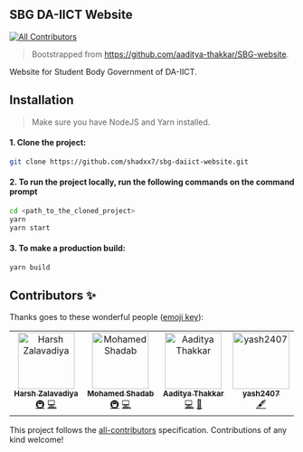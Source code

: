 ## SBG DA-IICT Website
[![All Contributors](https://img.shields.io/badge/all_contributors-4-orange.svg?style=flat-square)](#contributors)

> Bootstrapped from https://github.com/aaditya-thakkar/SBG-website.

Website for Student Body Government of DA-IICT.

## Installation

> Make sure you have NodeJS and Yarn installed.

#### 1. Clone the project:

```bash
git clone https://github.com/shadxx7/sbg-daiict-website.git
```

#### 2. To run the project locally, run the following commands on the command prompt

```bash
cd <path_to_the_cloned_project>
yarn
yarn start
```

#### 3. To make a production build:

```bash
yarn build
```

## Contributors ✨

Thanks goes to these wonderful people ([emoji key](https://allcontributors.org/docs/en/emoji-key)):

<!-- ALL-CONTRIBUTORS-LIST:START - Do not remove or modify this section -->
<!-- prettier-ignore -->
<table>
  <tr>
    <td align="center"><a href="https://foobars.in"><img src="https://avatars3.githubusercontent.com/u/5774849?v=4" width="100px;" alt="Harsh Zalavadiya"/><br /><sub><b>Harsh Zalavadiya</b></sub></a><br /><a href="#infra-harshzalavadiya" title="Infrastructure (Hosting, Build-Tools, etc)">🚇</a> <a href="https://github.com/ossdaiict/sbg-daiict-website/commits?author=harshzalavadiya" title="Code">💻</a></td>
    <td align="center"><a href="https://shadxx7.github.io"><img src="https://avatars1.githubusercontent.com/u/22408263?v=4" width="100px;" alt="Mohamed Shadab"/><br /><sub><b>Mohamed Shadab</b></sub></a><br /><a href="#infra-shadxx7" title="Infrastructure (Hosting, Build-Tools, etc)">🚇</a> <a href="https://github.com/ossdaiict/sbg-daiict-website/commits?author=shadxx7" title="Code">💻</a></td>
    <td align="center"><a href="http://www.aadityathakkar.website"><img src="https://avatars2.githubusercontent.com/u/11131382?v=4" width="100px;" alt="Aaditya Thakkar"/><br /><sub><b>Aaditya Thakkar</b></sub></a><br /><a href="https://github.com/ossdaiict/sbg-daiict-website/commits?author=aaditya-thakkar" title="Code">💻</a> <a href="#design-aaditya-thakkar" title="Design">🎨</a></td>
    <td align="center"><a href="https://github.com/yash2407"><img src="https://avatars3.githubusercontent.com/u/40687220?v=4" width="100px;" alt="yash2407"/><br /><sub><b>yash2407</b></sub></a><br /><a href="#content-yash2407" title="Content">🖋</a></td>
  </tr>
</table>

<!-- ALL-CONTRIBUTORS-LIST:END -->

This project follows the [all-contributors](https://github.com/all-contributors/all-contributors) specification. Contributions of any kind welcome!